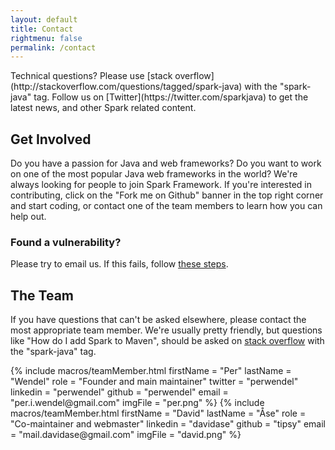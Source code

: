 ```yaml
---
layout: default
title: Contact
rightmenu: false
permalink: /contact
---
```


<div class="notification no-margin-top" markdown="1">
Technical questions? Please use [stack overflow](http://stackoverflow.com/questions/tagged/spark-java) with the "spark-java" tag.
Follow us on [Twitter](https://twitter.com/sparkjava) to get the latest news, and other Spark related content.
</div>

## Get Involved
Do you have a passion for Java and web frameworks? Do you want to work on one of the most popular Java web frameworks in the world? We're always looking for people to join Spark Framework. If you're interested in contributing, click on the "Fork me on Github" banner in the top right corner and start coding, or contact one of the team members to learn how you can help out.

### Found a vulnerability?
Please try to email us. If this fails, follow [these steps](/news#best-practice-for-reporting-vulnerabilities).

## The Team
If you have questions that can't be asked elsewhere, please contact the most appropriate team member.
We're usually pretty friendly, but questions like "How do I add Spark to Maven", should be asked on 
[stack overflow](http://stackoverflow.com/questions/tagged/spark-java) with the "spark-java" tag.

<div class="team">
{% include macros/teamMember.html
    firstName = "Per"
    lastName = "Wendel"
    role = "Founder and main maintainer"
    twitter = "perwendel"
    linkedin = "perwendel" 
    github = "perwendel" 
    email = "per.i.wendel@gmail.com"
    imgFile = "per.png"
%}
{% include macros/teamMember.html 
    firstName = "David"
    lastName = "Åse"
    role = "Co-maintainer and webmaster"
    linkedin = "davidase" 
    github = "tipsy" 
    email = "mail.davidase@gmail.com" 
    imgFile = "david.png"
%}
</div>